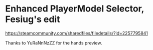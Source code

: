 # Enhanced PlayerModel Selector, Fesiug's edit

https://steamcommunity.com/sharedfiles/filedetails/?id=2257795841

Thanks to YuRaNnNzZZ for the hands preview.
